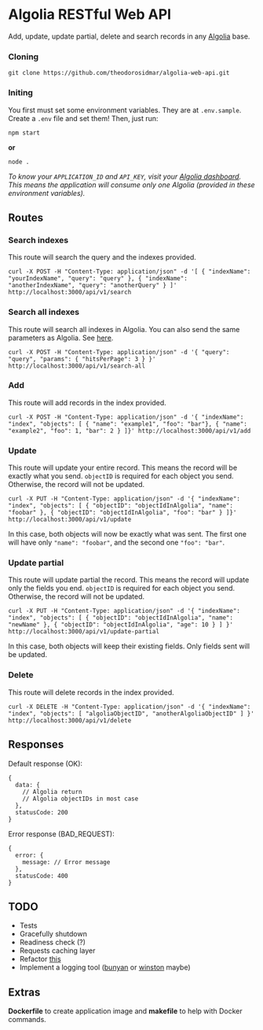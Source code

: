 # Algolia RESTful Web API

Add, update, update partial, delete and search records in any [Algolia](https://www.algolia.com/) base.

### Cloning

```
git clone https://github.com/theodorosidmar/algolia-web-api.git
```

### Initing

You first must set some environment variables. They are at `.env.sample`. Create a `.env` file and set them! Then, just run:

```
npm start
```
**or**
```
node .
```
*To know your `APPLICATION_ID` and `API_KEY`, visit your [Algolia dashboard](https://www.algolia.com/users/sign_in).
This means the application will consume only one Algolia (provided in these environment variables).*

## Routes

### Search indexes
This route will search the query and the indexes provided.
```
curl -X POST -H "Content-Type: application/json" -d '[ { "indexName": "yourIndexName", "query": "query" }, { "indexName": "anotherIndexName", "query": "anotherQuery" } ]' http://localhost:3000/api/v1/search
```

### Search all indexes
This route will search all indexes in Algolia. You can also send the same parameters as Algolia. See [here](https://www.algolia.com/doc/api-reference/api-parameters/).
```
curl -X POST -H "Content-Type: application/json" -d '{ "query": "query", "params": { "hitsPerPage": 3 } }' http://localhost:3000/api/v1/search-all
```

### Add
This route will add records in the index provided.
```
curl -X POST -H "Content-Type: application/json" -d '{ "indexName": "index", "objects": [ { "name": "example1", "foo": "bar"}, { "name": "example2", "foo": 1, "bar": 2 } ]}' http://localhost:3000/api/v1/add
```

### Update
This route will update your entire record. This means the record will be exactly what you send. `objectID` is required for each object you send. Otherwise, the record will not be updated.
```
curl -X PUT -H "Content-Type: application/json" -d '{ "indexName": "index", "objects": [ { "objectID": "objectIdInAlgolia", "name": "foobar" }, { "objectID": "objectIdInAlgolia", "foo": "bar" } ]}' http://localhost:3000/api/v1/update
```
In this case, both objects will now be exactly what was sent. The first one will have only `"name": "foobar"`, and the second one `"foo": "bar"`.

### Update partial
This route will update partial the record. This means the record will update only the fields you end. `objectID` is required for each object you send. Otherwise, the record will not be updated.
```
curl -X PUT -H "Content-Type: application/json" -d '{ "indexName": "index", "objects": [ { "objectID": "objectIdInAlgolia", "name": "newName" }, { "objectID": "objectIdInAlgolia", "age": 10 } ] }' http://localhost:3000/api/v1/update-partial
```
In this case, both objects will keep their existing fields. Only fields sent will be updated.

### Delete
This route will delete records in the index provided.
```
curl -X DELETE -H "Content-Type: application/json" -d '{ "indexName": "index", "objects": [ "algoliaObjectID", "anotherAlgoliaObjectID" ] }' http://localhost:3000/api/v1/delete
```

## Responses

Default response (OK):
```
{
  data: { 
    // Algolia return
    // Algolia objectIDs in most case
  },
  statusCode: 200
}
```

Error response (BAD_REQUEST):
```
{
  error: {
    message: // Error message
  },
  statusCode: 400
}
```

## TODO
* Tests
* Gracefully shutdown
* Readiness check (?)
* Requests caching layer
* Refactor [this](https://github.com/theodorosidmar/algolia-web-api/blob/master/src/config/express.js#L25)
* Implement a logging tool ([bunyan](https://github.com/trentm/node-bunyan) or [winston](https://github.com/winstonjs/winston) maybe)

## Extras

**Dockerfile** to create application image and **makefile** to help with Docker commands.
